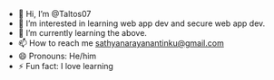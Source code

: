 - 👋 Hi, I’m @Taltos07
- 👀 I’m interested in learning web app dev and secure web app dev.
- 🌱 I’m currently learning the above.
- 📫 How to reach me sathyanarayanantinku@gmail.com
- 😄 Pronouns: He/him
- ⚡ Fun fact: I love learning

<!---
Taltos07/Taltos07 is a ✨ special ✨ repository because its `README.md` (this file) appears on your GitHub profile.
You can click the Preview link to take a look at your changes.
--->
